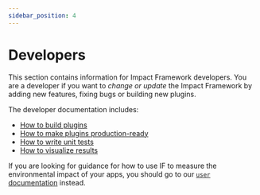 ```yaml
---
sidebar_position: 4
---
```


# Developers

This section contains information for Impact Framework developers. You are a developer if you want to *change or update* the Impact Framework by adding new features, fixing bugs or building new plugins. 

The developer documentation includes:

* [How to build plugins](./how-to-build-plugins.md)
* [How to make plugins production-ready](./how-to-refine-plugins.md)
* [How to write unit tests](./how-to-test-if.md)
* [How to visualize results](./how-to-visualize-results.md)


If you are looking for guidance for how to use IF to measure the environmental impact of your apps, you should go to our [`user` documentation](../users/) instead.
